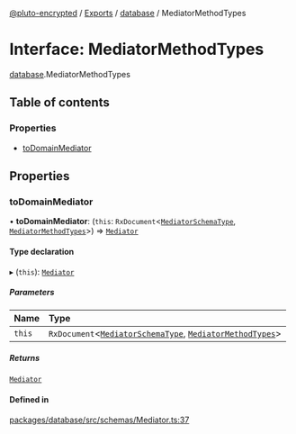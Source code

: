 [@pluto-encrypted](../README.md) / [Exports](../modules.md) / [database](../modules/database.md) / MediatorMethodTypes

# Interface: MediatorMethodTypes

[database](../modules/database.md).MediatorMethodTypes

## Table of contents

### Properties

- [toDomainMediator](database.MediatorMethodTypes.md#todomainmediator)

## Properties

### toDomainMediator

• **toDomainMediator**: (`this`: `RxDocument`\<[`MediatorSchemaType`](database.MediatorSchemaType.md), [`MediatorMethodTypes`](database.MediatorMethodTypes.md)\>) => [`Mediator`](database.WALLET_SDK_DOMAIN.Mediator.md)

#### Type declaration

▸ (`this`): [`Mediator`](database.WALLET_SDK_DOMAIN.Mediator.md)

##### Parameters

| Name | Type |
| :------ | :------ |
| `this` | `RxDocument`\<[`MediatorSchemaType`](database.MediatorSchemaType.md), [`MediatorMethodTypes`](database.MediatorMethodTypes.md)\> |

##### Returns

[`Mediator`](database.WALLET_SDK_DOMAIN.Mediator.md)

#### Defined in

[packages/database/src/schemas/Mediator.ts:37](https://github.com/atala-community-projects/pluto-encrypted/blob/b57641f/packages/database/src/schemas/Mediator.ts#L37)
